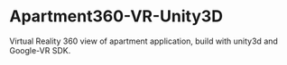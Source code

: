 # Apartment360-VR-Unity3D
Virtual Reality 360 view of apartment application, build with unity3d and Google-VR SDK.
